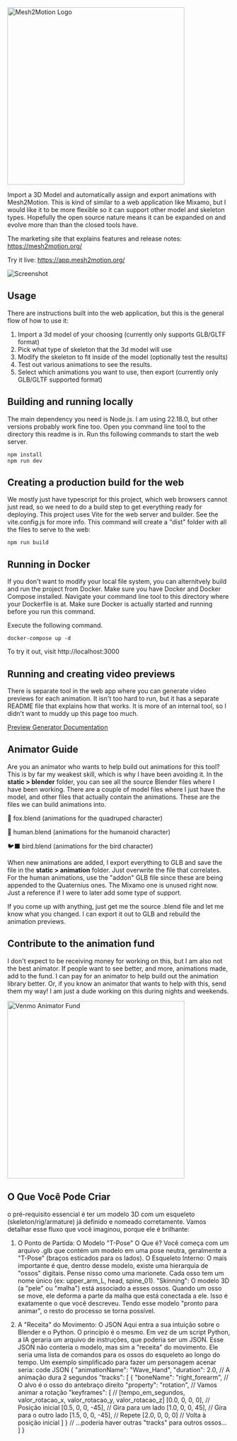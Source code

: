 <img src="./mesh2motion.svg" alt="Mesh2Motion Logo" width="400"/>

Import a 3D Model and automatically assign and export animations with Mesh2Motion. This is kind of similar to a web application like Mixamo, but I would like it to be more flexible so it can support other model and skeleton types. Hopefully the open source nature means it can be expanded on and evolve more than than the closed tools have. 

The marketing site that explains features and release notes: https://mesh2motion.org/

Try it live: https://app.mesh2motion.org/

![Screenshot](./readme.png)

## Usage
There are instructions built into the web application, but this is the general flow of how to use it:
1. Import a 3d model of your choosing (currently only supports GLB/GLTF format)
2. Pick what type of skeleton that the 3d model will use
3. Modify the skeleton to fit inside of the model (optionally test the results)
4. Test out various animations to see the results.
5. Select which animations you want to use, then export (currently only GLB/GLTF supported format)

## Building and running locally
The main dependency you need is Node.js. I am using 22.18.0, but other versions probably work fine too. Open you command line tool to the directory this readme is in. Run ths following commands to start the web server.

    npm install
    npm run dev

## Creating a production build for the web
We mostly just have typescript for this project, which web browsers cannot just read, so we need to do a build step to get everything ready for deploying. This project uses Vite for the web server and builder. See the vite.config.js for more info. This command will create a "dist" folder with all the files to serve to the web:

    npm run build

## Running in Docker
If you don't want to modify your local file system, you can alternitvely build and run the project from Docker. Make sure you have Docker and Docker Compose installed. Navigate your command line tool to this directory where your Dockerfile is at. Make sure Docker is actually started and running before you run this command.

Execute the following command.

    docker-compose up -d

To try it out, visit http://localhost:3000

## Running and creating video previews
There is separate tool in the web app where you can generate video previews for each animation. It isn't too hard to run, but it has a separate README file that explains how that works. It is more of an internal tool, so I didn't want to muddy up this page too much.

[Preview Generator Documentation](src/preview-generator/README.md)

## Animator Guide
Are you an animator who wants to help build out animations for this tool? This is by far my weakest skill, which is why I have been avoiding it. In the **static > blender** folder, you can see all the source Blender files where I have been working. There are a couple of model files where I just have the model, and other files that actually contain the animations. These are the files we can build animations into.

🦊 fox.blend (animations for the quadruped character)

🫡 human.blend (animations for the humanoid character)

🐦‍⬛ bird.blend (animations for the bird character)

When new animations are added, I export everything to GLB and save the file in the **static > animation** folder. Just overwrite the file that correlates. For the human animations, use the "addon" GLB file since these are being appended to the Quaternius ones. The Mixamo one is unused right now. Just a reference if I were to later add some type of support.

If you come up with anything, just get me the source .blend file and let me know what you changed. I can export it out to GLB and rebuild the animation previews.

## Contribute to the animation fund
I don't expect to be receiving money for working on this, but I am also not the best animator. If people want to see better, and more, animations made, add to the fund. I can pay for an animator to help build out the animation library better. Or, if you know an animator that wants to help with this, send them my way! I am just a dude working on this during nights and weekends.

<img src="./venmo.png" alt="Venmo Animator Fund" width="400"/>

## O Que Você Pode Criar

o pré-requisito essencial é ter um modelo 3D com um esqueleto (skeleton/rig/armature) já definido e nomeado corretamente.
Vamos detalhar esse fluxo que você imaginou, porque ele é brilhante:

1. O Ponto de Partida: O Modelo "T-Pose"
O Que é? Você começa com um arquivo .glb que contém um modelo em uma pose neutra, geralmente a "T-Pose" (braços esticados para os lados).
O Esqueleto Interno: O mais importante é que, dentro desse modelo, existe uma hierarquia de "ossos" digitais. Pense nisso como uma marionete. Cada osso tem um nome único (ex: upper_arm_L, head, spine_01).
"Skinning": O modelo 3D (a "pele" ou "malha") está associado a esses ossos. Quando um osso se move, ele deforma a parte da malha que está conectada a ele.
Isso é exatamente o que você descreveu. Tendo esse modelo "pronto para animar", o resto do processo se torna possível.

2. A "Receita" do Movimento: O JSON
Aqui entra a sua intuição sobre o Blender e o Python. O princípio é o mesmo. Em vez de um script Python, a IA geraria um arquivo de instruções, que poderia ser um JSON.
Esse JSON não conteria o modelo, mas sim a "receita" do movimento. Ele seria uma lista de comandos para os ossos do esqueleto ao longo do tempo. Um exemplo simplificado para fazer um personagem acenar seria:
code
JSON
{
  "animationName": "Wave_Hand",
  "duration": 2.0, // A animação dura 2 segundos
  "tracks": [
    {
      "boneName": "right_forearm", // O alvo é o osso do antebraço direito
      "property": "rotation",     // Vamos animar a rotação
      "keyframes": [
        // [tempo_em_segundos, valor_rotacao_x, valor_rotacao_y, valor_rotacao_z]
        [0.0, 0, 0, 0],       // Posição inicial
        [0.5, 0, 0, -45],     // Gira para um lado
        [1.0, 0, 0, 45],      // Gira para o outro lado
        [1.5, 0, 0, -45],     // Repete
        [2.0, 0, 0, 0]        // Volta à posição inicial
      ]
    }
    // ...poderia haver outras "tracks" para outros ossos...
  ]
}






